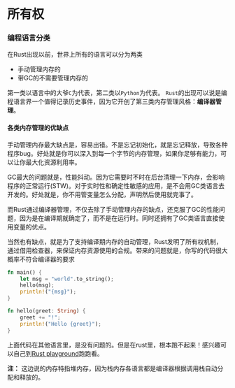 # 所有权

### 编程语言分类

在Rust出现以前，世界上所有的语言可以分为两类
- 手动管理内存的
- 带GC的不需要管理内存的

第一类以语言中的大爷`C`为代表，第二类以`Python`为代表。
`Rust`的出现可以说是编程语言界一个值得记录历史事件，因为它开创了第三类内存管理风格：**编译器管理**。

#### 各类内存管理的优缺点

手动管理内存最大缺点是，容易出错。不是忘记初始化，就是忘记释放，导致各种程序bug。好处就是你可以深入到每一个字节的内存管理，如果你足够有能力，可以让你最大化资源利用率。

GC最大的问题就是，性能抖动。因为它需要时不时在后台清理一下内存，会影响程序的正常运行(STW)。对于实时性和确定性敏感的应用，是不会用GC类语言去开发的。好处就是，你不用管变量怎么分配，声明然后使用就完事了。

而Rust通过编译器管理，不仅去除了手动管理内存的缺点，还克服了GC的性能问题，因为是在编译期就确定了，而不是在运行时。同时还拥有了GC类语言直接使用变量的优点。

当然也有缺点，就是为了支持编译期内存的自动管理，Rust发明了所有权机制，通过借用检查器，来保证内存资源使用的合规。带来的问题就是，你写的代码很大概率不符合编译器的要求
```rust
fn main() {
	let msg = "world".to_string();
	hello(msg);
	println!("{msg}");
}

fn hello(greet: String) {
	greet += "!";
	println!("Hello {greet}");
}
```
上面代码在其他语言里，是没有问题的。但是在rust里，根本跑不起来！感兴趣可以自己到[Rust playground](https://play.rust-lang.org/?version=stable&mode=debug&edition=2021)跑跑看。

**注：** 这边说的内存特指堆内存，因为栈内存各语言都是编译器根据调用栈自动分配和释放的。

